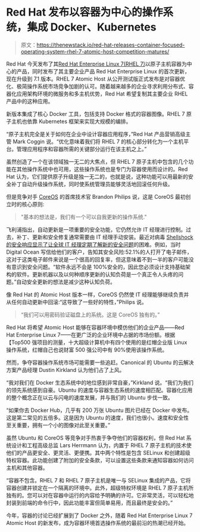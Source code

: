 # Red Hat 发布以容器为中心的操作系统，集成 Docker、Kubernetes

> 原文：<https://thenewstack.io/red-hat-releases-container-focused-operating-system-rhel-7-atomic-host-competition-matures/>

Red Hat 今天发布了其[Red Hat Enterprise Linux 7(RHEL 7)](http://www.redhat.com/en/technologies/linux-platforms/enterprise-linux)以原子主机容器为中心的产品，同时发布了其主要企业产品 Red Hat Enterprise Linux 的首次更新，现在升级到 7.1 版本。RHEL 7 Atomic Host 从公开测试版正式发布是对容器优化、极简操作系统市场竞争加剧的认可。随着越来越多的企业寻求利用分布式、容器化应用架构环境的微服务和多主机优势，Red Hat 希望复制其主要企业 RHEL 产品中的这种应用。

新版本集成了核心 Docker 工具，包括支持 Docker 格式的容器图像。RHEL 7 原子主机也依靠 Kubernetes 框架来实现大规模的编排。

“原子主机完全是关于如何在企业中设计容器应用程序，”Red Hat 产品营销高级主管 Mark Coggin 说。“优化意味着我们将 RHEL 7 的核心部分转化为一个主机平台。管理应用程序和容器所需的关键部分运行在该主机之上。”

虽然创造了一个在该领域独一无二的大焦点，但 RHEL 7 原子主机中包含的几个功能在其他操作系统中也可用，这些操作系统也是专门为容器使用而设计的。Red Hat 认为，它们提供原子升级是独一无二的，也就是说，这种功能可以用最新的安全补丁自动升级操作系统，同时使系统管理员能够灵活地回滚任何升级。

但是竞争对手 [CoreOS](https://coreos.com/) 的首席技术官 Brandon Philips 说，这是 CoreOS 最初创立时的核心原则:

> "基本的想法是，我们有一个可以自我更新的操作系统."

飞利浦指出，自动更新是一项重要的安全功能，它仍然允许 IT 经理进行控制。过去，补丁、更新和安全修复通常需要由 IT 经理手动安装。最近对病毒 [Shellshock 的安全响应显示了让全球 IT 经理定期了解新的安全问题](https://thenewstack.io/responding-to-shellshocks-chaotic-impact-on-new-stack-ecosystems/)的困难。例如，当时 Digital Ocean 写信给他们的客户，告知其安全风险:52.1%的人打开了电子邮件，这对于这类电子邮件来说是一个很高的回复率，但这意味着不到一半的客户可能没有意识到安全问题。“软件永远不会是 100%安全的，因此您必须设计支持基础架构的软件。更新机器以及以何种顺序更新的认知负荷是一个真正令人头疼的问题。”自动安全更新的想法是减少这种认知负荷。

像 Red Hat 的 Atomic Host 版本一样，CoreOS 仍然使 IT 经理能够继续负责并从任何自动更新中回滚:“这导致了一些好的特性，”Philips 说。

> “我们可以用密码验证磁盘上的系统。这是 CoreOS 独有的。”

Red Hat 将希望 Atomic Host 能够在容器环境中模仿他们的企业产品——Red Hat Enterprise Linux 7——在更广泛的企业环境中占据的市场份额。根据【Top500 强项目的测量，十大超级计算机中有四个使用的是红帽企业版 Linux 操作系统，红帽自己也说财富 500 强公司中有 90%使用该操作系统。

然而，争夺容器操作系统市场可能需要一些追赶。Canonical 的 Ubuntu 的云解决方案产品经理 Dustin Kirkland 认为他们占了上风。

“我对我们在 Docker 生态系统中的地位感到非常自豪，”Kirkland 说。“我们为我们的领先系统感到自豪。Ubuntu 的速度与容器生态系统的速度相匹配。容器化应用的整个概念正在以云与闪电的速度发展，并与我们的 Ubuntu 步伐一致。

“如果你去 Docker Hub，几乎有 200 万张 Ubuntu 图片已经在 Docker 中发布。这是第二常见的五倍多。这是因为 Ubuntu 的速度，我们也很小。速度和安全性至关重要，拥有一个小的图像对此至关重要。”

虽然 Ubuntu 和 CoreOS 等竞争对手热衷于争夺他们的容器权利，但 Red Hat 系统设计和工程高级总监 Lars Herrmann 认为，内置于 RHEL 7 原子主机的技术使他们的产品更安全、更灵活、更便携。其中两个特性是包含 SELinux 和创建超级特权容器。此功能创建了附加的安全条款，可以设置这些条款来通知容器如何访问主机和其他容器。

“容器不包含。RHEL 7 和 RHEL 7 原子主机是唯一与 SELinux 集成的产品，它将容器创建并锁定在一个隔离的环境中。此外，超级特权环境是 RHEL 7 原子主机所独有的。您可以对在容器中运行的内容给予明确的许可。它非常灵活，可以轻松地封装到前端的命令行中，因此功能丰富但简单易用，而且最终是安全的。”

今年，容器的讨论已经扩展到了 Docker 之外，随着 Red Hat Enterprise Linux 7 Atomic Host 的新发布，成为容器环境首选操作系统的最前沿的热潮已经开始。

<svg xmlns:xlink="http://www.w3.org/1999/xlink" viewBox="0 0 68 31" version="1.1"><title>Group</title> <desc>Created with Sketch.</desc></svg>